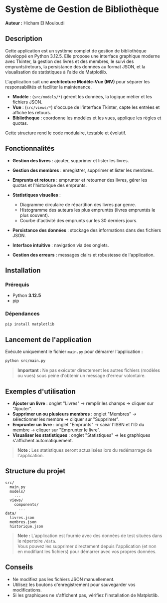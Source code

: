 # Système de Gestion de Bibliothèque

**Auteur :** Hicham El Mouloudi

## Description

Cette application est un système complet de gestion de bibliothèque développé en Python 3.12.5. Elle propose une interface graphique moderne avec Tkinter, la gestion des livres et des membres, le suivi des emprunts/retours, la persistance des données au format JSON, et la visualisation de statistiques à l'aide de Matplotlib.

L'application suit une **architecture Modèle-Vue (MV)** pour séparer les responsabilités et faciliter la maintenance.

- **Modèle** : (`src/models/*`) gèrent les données, la logique métier et les fichiers JSON.
- **Vue** : (`src/views/*`) s'occupe de l'interface Tkinter, capte les entrées et affiche les retours.
- **Bibliotheque** : coordonne les modèles et les vues, applique les règles et quotas.

Cette structure rend le code modulaire, testable et évolutif.

## Fonctionnalités

* **Gestion des livres** : ajouter, supprimer et lister les livres.
* **Gestion des membres** : enregistrer, supprimer et lister les membres.
* **Emprunts et retours** : emprunter et retourner des livres, gérer les quotas et l'historique des emprunts.
* **Statistiques visuelles** :

  * Diagramme circulaire de répartition des livres par genre.
  * Histogramme des auteurs les plus empruntés (livres empruntés le plus souvent).
  * Courbe d'activité des emprunts sur les 30 derniers jours.
* **Persistance des données** : stockage des informations dans des fichiers JSON.
* **Interface intuitive** : navigation via des onglets.
* **Gestion des erreurs** : messages clairs et robustesse de l'application.

## Installation

### Prérequis

* Python **3.12.5**
* pip

### Dépendances

```bash
pip install matplotlib
```

## Lancement de l'application

Exécute uniquement le fichier `main.py` pour démarrer l'application :

```bash
python src/main.py
```

> **Important :** Ne pas exécuter directement les autres fichiers (modèles ou vues) sous peine d'obtenir un message d'erreur volontaire.

## Exemples d'utilisation

* **Ajouter un livre** : onglet "Livres" → remplir les champs → cliquer sur "Ajouter".
* **Supprimer un ou plusieurs membres** : onglet "Membres" → sélectionner les membre → cliquer sur "Supprimer".
* **Emprunter un livre** : onglet "Emprunts" → saisir l'ISBN et l'ID du membre → cliquer sur "Emprunter le livre".
* **Visualiser les statistiques** : onglet "Statistiques" → les graphiques s'affichent automatiquement.
> **Note :** Les statistiques seront actualisées lors du redémarrage de l'application.

## Structure du projet

```
src/
  main.py
  models/
    ...
  views/
    components/
      ...
data/
  livres.json
  membres.json
  historique.json
```

> **Note :** L'application est fournie avec des données de test situées dans le répertoire `/data`.  
> Vous pouvez les supprimer directement depuis l'application (et non en modifiant les fichiers) pour démarrer avec vos propres données.


## Conseils

* Ne modifiez pas les fichiers JSON manuellement.
* Utilisez les boutons d'enregistrement pour sauvegarder vos modifications.
* Si les graphiques ne s'affichent pas, vérifiez l'installation de Matplotlib.